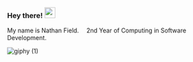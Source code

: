 ### Hey there! <img src="https://media.giphy.com/media/hvRJCLFzcasrR4ia7z/giphy.gif" width="25px">
My name is Nathan Field. <img src="https://user-images.githubusercontent.com/92158821/167267482-e03307e0-af93-4309-bb7d-70d2dc16393c.png" width="10px">
2nd Year of Computing in Software Development.

![giphy (1)](https://user-images.githubusercontent.com/92158821/166146399-59f8f7cf-ddc4-4517-87ed-1b92e6657075.gif)
<!--
**TheBogman02/TheBogman02** is a ✨ _special_ ✨ repository because its `README.md` (this file) appears on your GitHub profile.

Here are some ideas to get you started:

- 🔭 I’m currently working on ...
- 🌱 I’m currently learning ...
- 👯 I’m looking to collaborate on ...
- 🤔 I’m looking for help with ...
- 💬 Ask me about ...
- 📫 How to reach me: ...
- 😄 Pronouns: ...
- ⚡ Fun fact: ...
-->
